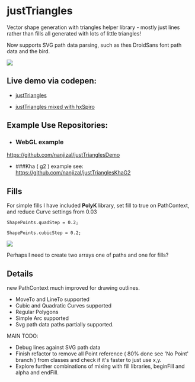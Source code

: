 # justTriangles
Vector shape generation with triangles helper library - mostly just lines rather than fills all generated with lots of little triangles!

Now supports SVG path data parsing, such as thes DroidSans font path data and the bird.

![](https://cloud.githubusercontent.com/assets/20134338/22331662/91c39c82-e3c4-11e6-8bc6-ee5ad0197ad4.png)

## Live demo via codepen:

- [justTriangles](http://codepen.io/Nanjizal/pen/JWjGOj)

- [justTriangles mixed with hxSpiro](http://codepen.io/Nanjizal/pen/qReLLR)

## Example Use Repositories:
- ### WebGL example
https://github.com/nanjizal/justTrianglesDemo

- ###Kha ( g2 ) example see:
https://github.com/nanjizal/justTrianglesKhaG2

## Fills
For simple fills I have included **PolyK** library, set fill to true on PathContext, and reduce Curve settings from 0.03 

```ShapePoints.quadStep = 0.2;```

```ShapePoints.cubicStep = 0.2;```

![]( https://cloud.githubusercontent.com/assets/20134338/22377303/42bd7e92-e4a9-11e6-8e96-2803da056b56.png )

Perhaps I need to create two arrays one of paths and one for fills?

## Details

new PathContext much improved for drawing outlines.
- MoveTo and LineTo supported
- Cubic and Quadratic Curves supported
- Regular Polygons
- Simple Arc supported
- Svg path data paths partially supported.

MAIN TODO:
- Debug lines against SVG path data
- Finish refactor to remove all Point reference ( 80% done see 'No Point' branch ) from classes and check if it's faster to just use x,y.
- Explore further combinations of mixing with fill libraries, beginFill and alpha and endFill.
